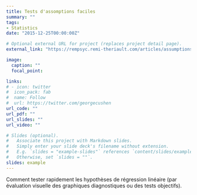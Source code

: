 ```yaml
---
title: Tests d'assomptions faciles
summary: ""
tags:
- Statistics
date: "2015-12-25T00:00:00Z"

# Optional external URL for project (replaces project detail page).
external_link: "https://rempsyc.remi-theriault.com/articles/assumptions"

image:
  caption: ""
  focal_point:

links:
# - icon: twitter
#  icon_pack: fab
#  name: Follow
#  url: https://twitter.com/georgecushen
url_code: ""
url_pdf: ""
url_slides: ""
url_video: ""

# Slides (optional).
#   Associate this project with Markdown slides.
#   Simply enter your slide deck's filename without extension.
#   E.g. `slides = "example-slides"` references `content/slides/example-slides.md`.
#   Otherwise, set `slides = ""`.
slides: example
---
```


Comment tester rapidement les hypothèses de régression linéaire (par évaluation visuelle des graphiques diagnostiques ou des tests objectifs).

